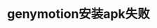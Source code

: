 ---
layout: post
category: tech
tags: tech
keywords: genymotion apk install
description: 
title: genymotion安装apk失败
---